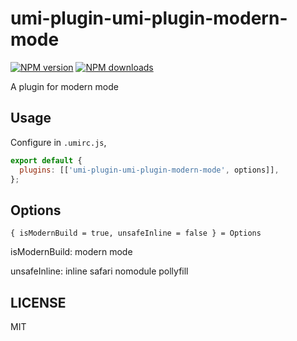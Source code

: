 # umi-plugin-umi-plugin-modern-mode

[![NPM version](https://img.shields.io/npm/v/umi-plugin-umi-plugin-modern-mode.svg?style=flat)](https://npmjs.org/package/umi-plugin-umi-plugin-modern-mode) [![NPM downloads](http://img.shields.io/npm/dm/umi-plugin-umi-plugin-modern-mode.svg?style=flat)](https://npmjs.org/package/umi-plugin-umi-plugin-modern-mode)

A plugin for modern mode

## Usage

Configure in `.umirc.js`,

```js
export default {
  plugins: [['umi-plugin-umi-plugin-modern-mode', options]],
};
```

## Options

```
{ isModernBuild = true, unsafeInline = false } = Options
```

isModernBuild: modern mode

unsafeInline: inline safari nomodule pollyfill

## LICENSE

MIT

